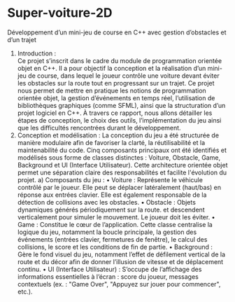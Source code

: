 # Super-voiture-2D
Développement d’un mini-jeu de course en C++ avec 
gestion d’obstacles et d’un trajet 
1. Introduction :  
Ce projet s’inscrit dans le cadre du module de programmation orientée objet en C++. Il a pour 
objectif la conception et la réalisation d’un mini-jeu de course, dans lequel le joueur contrôle une 
voiture devant éviter les obstacles sur la route tout en progressant sur un trajet. 
Ce projet nous permet de mettre en pratique les notions de programmation orientée objet, la 
gestion d’événements en temps réel, l’utilisation de bibliothèques graphiques (comme SFML), ainsi 
que la structuration d’un projet logiciel en C++. 
À travers ce rapport, nous allons détailler les étapes de conception, le choix des outils, 
l’implémentation du jeu ainsi que les difficultés rencontrées durant le développement. 
2. Conception et modélisation : 
La conception du jeu a été structurée de manière modulaire afin de favoriser la clarté, la 
réutilisabilité et la maintenabilité du code. Cinq composants principaux ont été identifiés et 
modélisés sous forme de classes distinctes : Voiture, Obstacle, Game, Background et UI (Interface 
Utilisateur). Cette architecture orientée objet permet une séparation claire des responsabilités et 
facilite l'évolution du projet. 
a) Composants du jeu : 
• Voiture : Représente le véhicule contrôlé par le joueur. Elle peut se déplacer 
latéralement (haut/bas) en réponse aux entrées clavier. Elle est également responsable 
de la détection de collisions avec les obstacles. 
• Obstacle : Objets dynamiques générés périodiquement sur la route. et descendent 
verticalement pour simuler le mouvement. Le joueur doit les éviter. 
• Game : Constitue le cœur de l’application. Cette classe centralise la logique du jeu, 
notamment la boucle principale, la gestion des événements (entrées clavier, fermetures 
de fenêtre), le calcul des collisions, le score et les conditions de fin de partie. 
• Background : Gère le fond visuel du jeu, notamment l’effet de défilement vertical de la 
route et du décor afin de donner l’illusion de vitesse et de déplacement continu. 
• UI (Interface Utilisateur) : S’occupe de l’affichage des informations essentielles à l’écran 
: score du joueur, messages contextuels (ex. : "Game Over", "Appuyez sur jouer pour 
commencer", etc.). 
